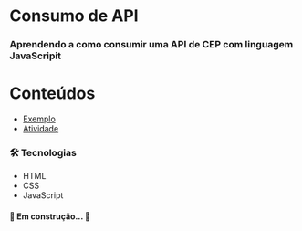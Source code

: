# Consumo de API
### Aprendendo a como consumir uma API de CEP com linguagem JavaScripit


Conteúdos
==========
<!--ts-->
   * [Exemplo](https://github.com/ItaloG/API-JS/tree/main/Exemplo)
   * [Atividade](#Atividade)
<!--te-->

### 🛠 Tecnologias

- HTML
- CSS
- JavaScript

#### 🚧 Em construção... 🚧
